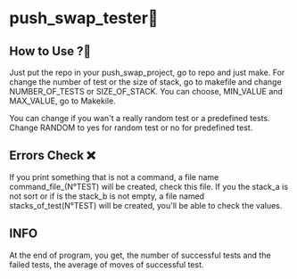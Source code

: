 # push_swap_tester💱

## How to Use ?📄

Just put the repo in your push_swap_project, go to repo and just make.
For change the number of test or the size of stack, go to makefile and change NUMBER_OF_TESTS or SIZE_OF_STACK.
You can choose, MIN_VALUE and MAX_VALUE, go to Makekile.

You can change if you wan't a really random test or a predefined tests. Change RANDOM to yes for random test or no for predefined test.

## Errors Check ❌
If you print something that is not a command, a file name command_file_(N°TEST) will be created, check this file.
If you the stack_a is not sort or if is the stack_b is not empty, a file named stacks_of_test(N°TEST) will be created, you'll be able to check the values.

## INFO

At the end of program, you get, the number of successful tests and the failed tests, the average of moves of successful test.